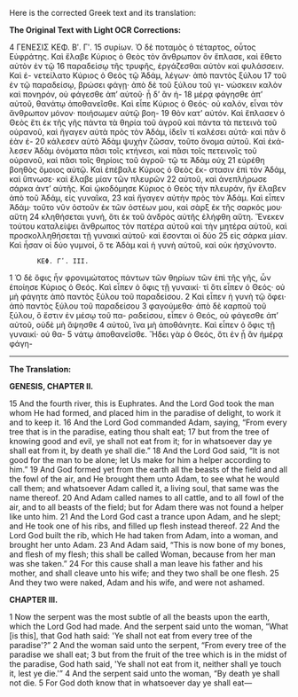 Here is the corrected Greek text and its translation:

**The Original Text with Light OCR Corrections:**

4           ΓΕΝΕΣΙΣ                          ΚΕΦ. Βʹ. Γʹ.
15 συρίων. Ὁ δὲ ποταμὸς ὁ τέταρτος, οὗτος Εὐφράτης. Καὶ ἔλαβε
           Κύριος ὁ Θεὸς τὸν ἄνθρωπον ὃν ἔπλασε, καὶ ἔθετο αὐτὸν ἐν τῷ
16 παραδείσῳ τῆς τρυφῆς, ἐργάζεσθαι αὐτὸν καὶ φυλάσσειν. Καὶ ἐ-
           νετείλατο Κύριος ὁ Θεὸς τῷ Ἀδάμ, λέγων· ἀπὸ παντὸς ξύλου
17 τοῦ ἐν τῷ παραδείσῳ, βρώσει φάγῃ· ἀπὸ δὲ τοῦ ξύλου τοῦ γι-
           νώσκειν καλὸν καὶ πονηρόν, οὐ φάγεσθε ἀπ’ αὐτοῦ· ᾗ δ’ ἂν ἡ-
18 μέρᾳ φάγησθε ἀπ’ αὐτοῦ, θανάτῳ ἀποθανεῖσθε. Καὶ εἶπε Κύριος ὁ
           Θεός· οὐ καλόν, εἶναι τὸν ἄνθρωπον μόνον· ποιήσωμεν αὐτῷ βοη-
19 θὸν κατ’ αὐτόν. Καὶ ἔπλασεν ὁ Θεὸς ἔτι ἐκ τῆς γῆς πάντα τὰ
           θηρία τοῦ ἀγροῦ καὶ πάντα τὰ πετεινὰ τοῦ οὐρανοῦ, καὶ ἤγαγεν
           αὐτὰ πρὸς τὸν Ἀδάμ, ἰδεῖν τί καλέσει αὐτά· καὶ πᾶν ὃ ἐὰν ἐ-
20 κάλεσεν αὐτὸ Ἀδὰμ ψυχὴν ζῶσαν, τοῦτο ὄνομα αὐτοῦ. Καὶ ἐκά-
           λεσεν Ἀδὰμ ὀνόματα πᾶσι τοῖς κτήνεσι, καὶ πᾶσι τοῖς πετεινοῖς
           τοῦ οὐρανοῦ, καὶ πᾶσι τοῖς θηρίοις τοῦ ἀγροῦ· τῷ τε Ἀδὰμ οὐχ
21 εὑρέθη βοηθὸς ὅμοιος αὐτῷ. Καὶ ἐπέβαλε Κύριος ὁ Θεὸς ἔκ-
           στασιν ἐπὶ τὸν Ἀδάμ, καὶ ὕπνωσε· καὶ ἔλαβε μίαν τῶν πλευρῶν
22 αὐτοῦ, καὶ ἀνεπλήρωσε σάρκα ἀντ’ αὐτῆς. Καὶ ᾠκοδόμησε Κύριος
           ὁ Θεὸς τὴν πλευράν, ἣν ἔλαβεν ἀπὸ τοῦ Ἀδάμ, εἰς γυναῖκα,
23 καὶ ἤγαγεν αὐτὴν πρὸς τὸν Ἀδάμ. Καὶ εἶπεν Ἀδάμ· τοῦτο νῦν
           ὀστοῦν ἐκ τῶν ὀστέων μου, καὶ σὰρξ ἐκ τῆς σαρκός μου· αὕτη
24 κληθήσεται γυνή, ὅτι ἐκ τοῦ ἀνδρὸς αὐτῆς ἐλήφθη αὕτη. Ἕνεκεν
           τούτου καταλείψει ἄνθρωπος τὸν πατέρα αὐτοῦ καὶ τὴν μητέρα
           αὐτοῦ, καὶ προσκολληθήσεται τῇ γυναικὶ αὐτοῦ· καὶ ἔσονται οἱ δύο
25 εἰς σάρκα μίαν. Καὶ ἦσαν οἱ δύο γυμνοί, ὅ τε Ἀδὰμ καὶ ἡ γυνὴ
           αὐτοῦ, καὶ οὐκ ἠσχύνοντο.

           ΚΕΦ. Γʹ. ΙΙΙ.

1          Ὁ δὲ ὄφις ἦν φρονιμώτατος πάντων τῶν θηρίων τῶν ἐπὶ τῆς
           γῆς, ὧν ἐποίησε Κύριος ὁ Θεός. Καὶ εἶπεν ὁ ὄφις τῇ γυναικί· τί ὅτι
           εἶπεν ὁ Θεός· οὐ μὴ φάγητε ἀπὸ παντὸς ξύλου τοῦ παραδείσου.
2 Καὶ εἶπεν ἡ γυνὴ τῷ ὄφει· ἀπὸ παντὸς ξύλου τοῦ παραδείσου
3 φαγούμεθα· ἀπὸ δὲ καρποῦ τοῦ ξύλου, ὃ ἔστιν ἐν μέσῳ τοῦ πα-
           ραδείσου, εἶπεν ὁ Θεός, οὐ φάγεσθε ἀπ’ αὐτοῦ, οὐδὲ μὴ ἅψησθε
4          αὐτοῦ, ἵνα μὴ ἀποθάνητε. Καὶ εἶπεν ὁ ὄφις τῇ γυναικί· οὐ θα-
5 νάτῳ ἀποθανεῖσθε. Ἤδει γὰρ ὁ Θεός, ὅτι ἐν ᾗ ἂν ἡμέρᾳ φάγη-

---

**The Translation:**

**GENESIS, CHAPTER II.**

15 And the fourth river, this is Euphrates. And the Lord God took the man whom He had formed, and placed him in the paradise of delight, to work it and to keep it.
16 And the Lord God commanded Adam, saying, “From every tree that is in the paradise, eating thou shalt eat;
17 but from the tree of knowing good and evil, ye shall not eat from it; for in whatsoever day ye shall eat from it, by death ye shall die.”
18 And the Lord God said, “It is not good for the man to be alone; let Us make for him a helper according to him.”
19 And God formed yet from the earth all the beasts of the field and all the fowl of the air, and He brought them unto Adam, to see what he would call them; and whatsoever Adam called it, a living soul, that same was the name thereof.
20 And Adam called names to all cattle, and to all fowl of the air, and to all beasts of the field; but for Adam there was not found a helper like unto him.
21 And the Lord God cast a trance upon Adam, and he slept; and He took one of his ribs, and filled up flesh instead thereof.
22 And the Lord God built the rib, which He had taken from Adam, into a woman, and brought her unto Adam.
23 And Adam said, “This is now bone of my bones, and flesh of my flesh; this shall be called Woman, because from her man was she taken.”
24 For this cause shall a man leave his father and his mother, and shall cleave unto his wife; and they two shall be one flesh.
25 And they two were naked, Adam and his wife, and were not ashamed.

**CHAPTER III.**

1 Now the serpent was the most subtle of all the beasts upon the earth, which the Lord God had made. And the serpent said unto the woman, “What [is this], that God hath said: 'Ye shall not eat from every tree of the paradise'?”
2 And the woman said unto the serpent, “From every tree of the paradise we shall eat;
3 but from the fruit of the tree which is in the midst of the paradise, God hath said, 'Ye shall not eat from it, neither shall ye touch it, lest ye die.'”
4 And the serpent said unto the woman, “By death ye shall not die.
5 For God doth know that in whatsoever day ye shall eat—